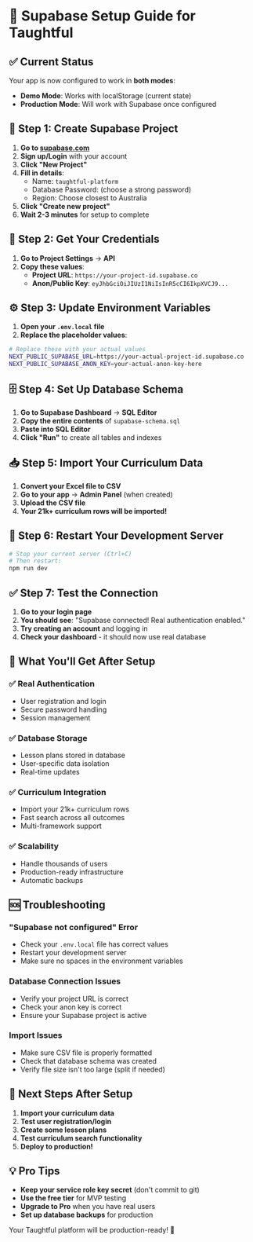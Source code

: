 # 🚀 Supabase Setup Guide for Taughtful

## ✅ Current Status

Your app is now configured to work in **both modes**:

- **Demo Mode**: Works with localStorage (current state)
- **Production Mode**: Will work with Supabase once configured

## 🔧 Step 1: Create Supabase Project

1. **Go to [supabase.com](https://supabase.com)**
2. **Sign up/Login** with your account
3. **Click "New Project"**
4. **Fill in details**:
   - Name: `taughtful-platform`
   - Database Password: (choose a strong password)
   - Region: Choose closest to Australia
5. **Click "Create new project"**
6. **Wait 2-3 minutes** for setup to complete

## 🔑 Step 2: Get Your Credentials

1. **Go to Project Settings** → **API**
2. **Copy these values**:
   - **Project URL**: `https://your-project-id.supabase.co`
   - **Anon/Public Key**: `eyJhbGciOiJIUzI1NiIsInR5cCI6IkpXVCJ9...`

## ⚙️ Step 3: Update Environment Variables

1. **Open your `.env.local` file**
2. **Replace the placeholder values**:

```bash
# Replace these with your actual values
NEXT_PUBLIC_SUPABASE_URL=https://your-actual-project-id.supabase.co
NEXT_PUBLIC_SUPABASE_ANON_KEY=your-actual-anon-key-here
```

## 🗄️ Step 4: Set Up Database Schema

1. **Go to Supabase Dashboard** → **SQL Editor**
2. **Copy the entire contents** of `supabase-schema.sql`
3. **Paste into SQL Editor**
4. **Click "Run"** to create all tables and indexes

## 📥 Step 5: Import Your Curriculum Data

1. **Convert your Excel file to CSV**
2. **Go to your app** → **Admin Panel** (when created)
3. **Upload the CSV file**
4. **Your 21k+ curriculum rows will be imported!**

## 🔄 Step 6: Restart Your Development Server

```bash
# Stop your current server (Ctrl+C)
# Then restart:
npm run dev
```

## ✅ Step 7: Test the Connection

1. **Go to your login page**
2. **You should see**: "Supabase connected! Real authentication enabled."
3. **Try creating an account** and logging in
4. **Check your dashboard** - it should now use real database

## 🎯 What You'll Get After Setup

### ✅ Real Authentication

- User registration and login
- Secure password handling
- Session management

### ✅ Database Storage

- Lesson plans stored in database
- User-specific data isolation
- Real-time updates

### ✅ Curriculum Integration

- Import your 21k+ curriculum rows
- Fast search across all outcomes
- Multi-framework support

### ✅ Scalability

- Handle thousands of users
- Production-ready infrastructure
- Automatic backups

## 🆘 Troubleshooting

### "Supabase not configured" Error

- Check your `.env.local` file has correct values
- Restart your development server
- Make sure no spaces in the environment variables

### Database Connection Issues

- Verify your project URL is correct
- Check your anon key is correct
- Ensure your Supabase project is active

### Import Issues

- Make sure CSV file is properly formatted
- Check that database schema was created
- Verify file size isn't too large (split if needed)

## 🚀 Next Steps After Setup

1. **Import your curriculum data**
2. **Test user registration/login**
3. **Create some lesson plans**
4. **Test curriculum search functionality**
5. **Deploy to production!**

## 💡 Pro Tips

- **Keep your service role key secret** (don't commit to git)
- **Use the free tier** for MVP testing
- **Upgrade to Pro** when you have real users
- **Set up database backups** for production

Your Taughtful platform will be production-ready! 🎉
